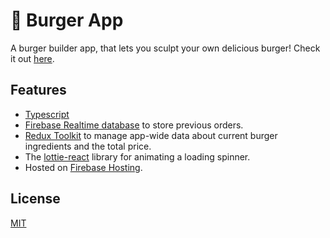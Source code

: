 # :hamburger: Burger App

A burger builder app, that lets you sculpt your own delicious burger! Check it out [here](https://bobs-burgers-f1443.web.app).

## Features

- [Typescript](https://www.typescriptlang.org)
- [Firebase Realtime database](https://firebase.google.com/docs/database) to store previous orders.
- [Redux Toolkit](https://redux-toolkit.js.org/) to manage app-wide data about current burger ingredients and the total price.
- The [lottie-react](https://github.com/Gamote/lottie-react) library for animating a loading spinner.
- Hosted on [Firebase Hosting](https://firebase.google.com/docs/hosting).

## License

[MIT](./LICENSE)
